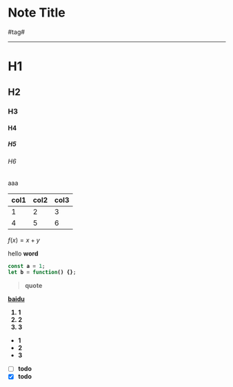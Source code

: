 # Note Title

#tag#

---

# H1

## H2

### H3

#### H4

##### H5

###### H6

aaa

| col1 | col2 | col3 |
| ----- | ----- | ----- |
| 1 | 2 | 3 |
| 4 | 5 | 6 |

$f(x)=x+y$

<div>
    hello
    <b>word<b/>
</div>

```js
const a = 1;
let b = function() {};
```

> quote

[baidu](http://www.baidu.com)

1. 1
2. 2
3. 3

- 1
- 2
- 3

- [ ] todo
- [x] todo
